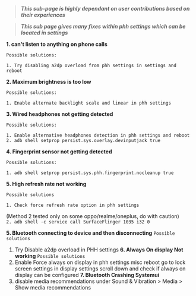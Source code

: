 > ***This sub-page is highly dependant on user contributions based on their experiences***

> ***This sub page gives many fixes within phh settings which can be located in settings***

**1. can't listen to anything on phone calls**

`Possible solutions:`

`1. Try disabling a2dp overload from phh settings in settings and reboot `

**2. Maximum brightness is too low**

`Possible solutions:`

`1. Enable alternate backlight scale and linear in phh settings`

**3. Wired headphones not getting detected**

`Possible solutions:`

`1. Enable alternative headphones detection in phh settings and reboot`  
`2. adb shell setprop persist.sys.overlay.devinputjack true`

**4. Fingerprint sensor not getting detected**

`Possible solutions:`

`1. adb shell setprop persist.sys.phh.fingerprint.nocleanup true`

**5. High refresh rate not working**

`Possible solutions`

`1. Check force refresh rate option in phh settings`  

(Method 2 tested only on some oppo/realme/oneplus, do with caution)  
`2. adb shell -c service call SurfaceFlinger 1035 i32 0`

**5. Bluetooth connecting to device and then disconnecting**
`Possible solutions`
1. Try Disable  a2dp overload in PHH settings
**6. Always On display Not working**
`Possible solutions`
1. Enable Force always on display in phh settings misc reboot go to lock screen settings in display settings scroll down and check if always on display can be configured 
**7. Bluetooth Crashing Systemui**
1. disable media recommendations under Sound & Vibration > Media > Show media recommendations



